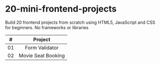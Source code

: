 # 20-mini-frontend-projects
Build 20 frontend projects from scratch using HTML5, JavaScript and CSS for beginners. No frameworks or libraries

|  #  |            Project             |
| :-: | :----------------------------: | 
| 01  | Form Validator |
| 02  | Movie Seat Booking |